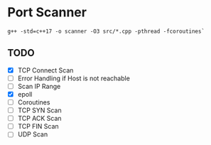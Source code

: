 # Port Scanner

```shell
g++ -std=c++17 -o scanner -O3 src/*.cpp -pthread -fcoroutines`
```

## TODO
- [x] TCP Connect Scan
- [ ] Error Handling if Host is not reachable
- [ ] Scan IP Range
- [x] epoll
- [ ] Coroutines
- [ ] TCP SYN Scan
- [ ] TCP ACK Scan
- [ ] TCP FIN Scan
- [ ] UDP Scan